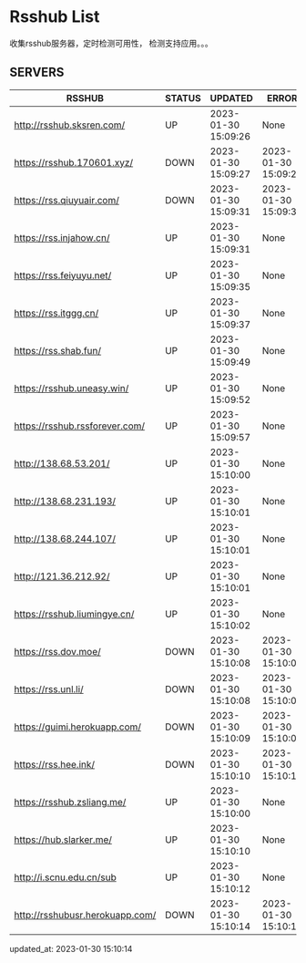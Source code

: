 # Rsshub List

收集rsshub服务器，定时检测可用性， 检测支持应用。。。


## SERVERS

|  RSSHUB   | STATUS  | UPDATED  | ERROR  | TWITTER |  
|  ----  | ----  | ----  | ----  | ---- |  
| http://rsshub.sksren.com/ | UP | 2023-01-30 15:09:26 | None |OK|  
| https://rsshub.170601.xyz/ | DOWN | 2023-01-30 15:09:27 | 2023-01-30 15:09:27 |  
| https://rss.qiuyuair.com/ | DOWN | 2023-01-30 15:09:31 | 2023-01-30 15:09:31 |  
| https://rss.injahow.cn/ | UP | 2023-01-30 15:09:31 | None ||  
| https://rss.feiyuyu.net/ | UP | 2023-01-30 15:09:35 | None |OK|  
| https://rss.itggg.cn/ | UP | 2023-01-30 15:09:37 | None ||  
| https://rss.shab.fun/ | UP | 2023-01-30 15:09:49 | None |OK|  
| https://rsshub.uneasy.win/ | UP | 2023-01-30 15:09:52 | None |OK|  
| https://rsshub.rssforever.com/ | UP | 2023-01-30 15:09:57 | None |OK|  
| http://138.68.53.201/ | UP | 2023-01-30 15:10:00 | None ||  
| http://138.68.231.193/ | UP | 2023-01-30 15:10:01 | None ||  
| http://138.68.244.107/ | UP | 2023-01-30 15:10:01 | None ||  
| http://121.36.212.92/ | UP | 2023-01-30 15:10:01 | None ||  
| https://rsshub.liumingye.cn/ | UP | 2023-01-30 15:10:02 | None |OK|  
| https://rss.dov.moe/ | DOWN | 2023-01-30 15:10:08 | 2023-01-30 15:10:08 |  
| https://rss.unl.li/ | DOWN | 2023-01-30 15:10:08 | 2023-01-30 15:10:08 |  
| https://guimi.herokuapp.com/ | DOWN | 2023-01-30 15:10:09 | 2023-01-30 15:10:09 |  
| https://rss.hee.ink/ | DOWN | 2023-01-30 15:10:10 | 2023-01-30 15:10:10 |  
| https://rsshub.zsliang.me/ | UP | 2023-01-30 15:10:00 | None |OK|  
| https://hub.slarker.me/ | UP | 2023-01-30 15:10:10 | None |OK|  
| http://i.scnu.edu.cn/sub | UP | 2023-01-30 15:10:12 | None ||  
| http://rsshubusr.herokuapp.com/ | DOWN | 2023-01-30 15:10:14 | 2023-01-30 15:10:14 |  
  

updated_at: 2023-01-30 15:10:14  
